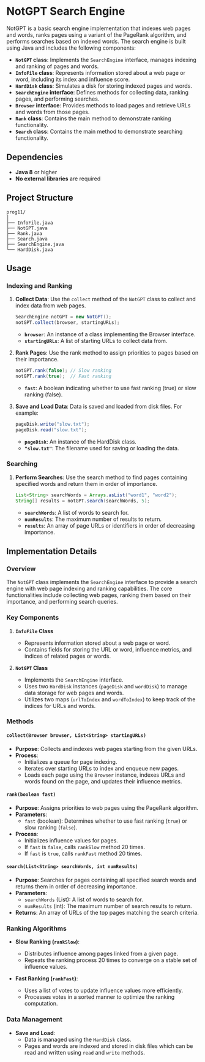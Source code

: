 # NotGPT Search Engine

NotGPT is a basic search engine implementation that indexes web pages and words, ranks pages using a variant of the PageRank algorithm, and performs searches based on indexed words. The search engine is built using Java and includes the following components:

- **`NotGPT` class**: Implements the `SearchEngine` interface, manages indexing and ranking of pages and words.
- **`InfoFile` class**: Represents information stored about a web page or word, including its index and influence score.
- **`HardDisk` class**: Simulates a disk for storing indexed pages and words.
- **`SearchEngine` interface**: Defines methods for collecting data, ranking pages, and performing searches.
- **`Browser` interface**: Provides methods to load pages and retrieve URLs and words from those pages.
- **`Rank` class**: Contains the main method to demonstrate ranking functionality.
- **`Search` class**: Contains the main method to demonstrate searching functionality.

## Dependencies

- **Java 8** or higher
- **No external libraries** are required


## Project Structure

```plaintext
prog11/
│
├── InfoFile.java
├── NotGPT.java
├── Rank.java
├── Search.java
├── SearchEngine.java
└── HardDisk.java
```

## Usage

### Indexing and Ranking

1. **Collect Data**: Use the `collect` method of the `NotGPT` class to collect and index data from web pages.

   ```java
   SearchEngine notGPT = new NotGPT();
   notGPT.collect(browser, startingURLs);
   ```

   - **`browser`**: An instance of a class implementing the Browser interface.
   - **`startingURLs`**: A list of starting URLs to collect data from.

2. **Rank Pages**: Use the rank method to assign priorities to pages based on their importance.

   ```java
   notGPT.rank(false); // Slow ranking
   notGPT.rank(true);  // Fast ranking
   ```

   - **`fast`**: A boolean indicating whether to use fast ranking (true) or slow ranking (false).

3. **Save and Load Data**: Data is saved and loaded from disk files. For example:

   ```java
   pageDisk.write("slow.txt");
   pageDisk.read("slow.txt");
   ```
   - **`pageDisk`**: An instance of the HardDisk class.
   - **`"slow.txt"`**: The filename used for saving or loading the data.

### Searching

1. **Perform Searches**: Use the search method to find pages containing specified words and return them in order of importance.

   ```java
   List<String> searchWords = Arrays.asList("word1", "word2");
   String[] results = notGPT.search(searchWords, 5);
   ```
   - **`searchWords`**: A list of words to search for.
   - **`numResults`**: The maximum number of results to return.
   - **`results`**: An array of page URLs or identifiers in order of decreasing importance.


## Implementation Details

### Overview

The `NotGPT` class implements the `SearchEngine` interface to provide a search engine with web page indexing and ranking capabilities. The core functionalities include collecting web pages, ranking them based on their importance, and performing search queries.

### Key Components

1. **`InfoFile` Class**
   - Represents information stored about a web page or word.
   - Contains fields for storing the URL or word, influence metrics, and indices of related pages or words.

2. **`NotGPT` Class**
   - Implements the `SearchEngine` interface.
   - Uses two `HardDisk` instances (`pageDisk` and `wordDisk`) to manage data storage for web pages and words.
   - Utilizes two maps (`urlToIndex` and `wordToIndex`) to keep track of the indices for URLs and words.

### Methods

#### `collect(Browser browser, List<String> startingURLs)`

- **Purpose**: Collects and indexes web pages starting from the given URLs.
- **Process**:
  - Initializes a queue for page indexing.
  - Iterates over starting URLs to index and enqueue new pages.
  - Loads each page using the `Browser` instance, indexes URLs and words found on the page, and updates their influence metrics.

#### `rank(boolean fast)`

- **Purpose**: Assigns priorities to web pages using the PageRank algorithm.
- **Parameters**:
  - `fast` (boolean): Determines whether to use fast ranking (`true`) or slow ranking (`false`).
- **Process**:
  - Initializes influence values for pages.
  - If `fast` is `false`, calls `rankSlow` method 20 times.
  - If `fast` is `true`, calls `rankFast` method 20 times.

#### `search(List<String> searchWords, int numResults)`

- **Purpose**: Searches for pages containing all specified search words and returns them in order of decreasing importance.
- **Parameters**:
  - `searchWords` (List<String>): A list of words to search for.
  - `numResults` (int): The maximum number of search results to return.
- **Returns**: An array of URLs of the top pages matching the search criteria.

### Ranking Algorithms

- **Slow Ranking (`rankSlow`)**:
  - Distributes influence among pages linked from a given page.
  - Repeats the ranking process 20 times to converge on a stable set of influence values.

- **Fast Ranking (`rankFast`)**:
  - Uses a list of votes to update influence values more efficiently.
  - Processes votes in a sorted manner to optimize the ranking computation.

### Data Management

- **Save and Load**:
  - Data is managed using the `HardDisk` class.
  - Pages and words are indexed and stored in disk files which can be read and written using `read` and `write` methods.






